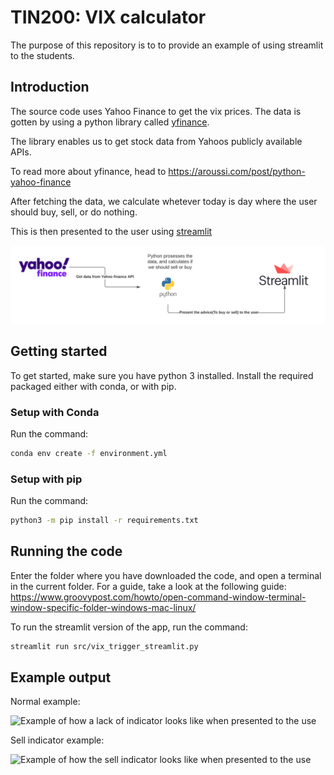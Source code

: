 # TIN200: VIX calculator

The purpose of this repository is to to provide an example of using streamlit to the students.

## Introduction

The source code uses Yahoo Finance to get the vix prices.
The data is gotten by using a python library called [yfinance](https://pypi.org/project/yfinance/).

The library enables us to get stock data from Yahoos publicly available APIs.

To read more about yfinance, head to https://aroussi.com/post/python-yahoo-finance

After fetching the data, we calculate whetever today is day where the user should buy, sell, or do nothing.

This is then presented to the user using [streamlit](https://streamlit.io/)

![Image over the flow of data](./images/diagram.png)

## Getting started

To get started, make sure you have python 3 installed.
Install the required packaged either with conda, or with pip.

### Setup with Conda

Run the command:

```bash
conda env create -f environment.yml
```

### Setup with pip

Run the command:

```bash
python3 -m pip install -r requirements.txt
```

## Running the code

Enter the folder where you have downloaded the code, and open a terminal in the current folder. For a guide, take a look at the following guide: https://www.groovypost.com/howto/open-command-window-terminal-window-specific-folder-windows-mac-linux/

To run the streamlit version of the app, run the command:

```bash
streamlit run src/vix_trigger_streamlit.py
```

## Example output

Normal example:

![Example of how a lack of indicator looks like when presented to the use](https://raw.githubusercontent.com/billimek/vix_trigger/master/images/daily_vix_normal.png)

Sell indicator example:

![Example of how the sell indicator looks like when presented to the use](https://raw.githubusercontent.com/billimek/vix_trigger/master/images/sell_trigger_example.png)
